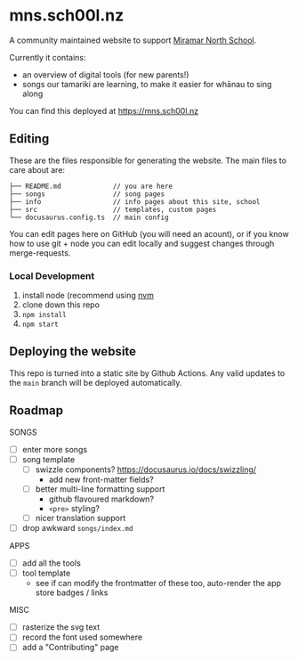 # mns.sch00l.nz

A community maintained website to support [Miramar North School](https://mns.school.nz).

Currently it contains:

- an overview of digital tools (for new parents!)
- songs our tamariki are learning, to make it easier for whānau to sing along

You can find this deployed at https://mns.sch00l.nz

## Editing

These are the files responsible for generating the website. The main files to care about are:

```
├── README.md             // you are here
├── songs                 // song pages
├── info                  // info pages about this site, school
├── src                   // templates, custom pages
└── docusaurus.config.ts  // main config
```

You can edit pages here on GitHub (you will need an acount), or if you know how to use git + node you can edit locally and suggest changes through merge-requests.

### Local Development

1. install node (recommend using [nvm](https://github.com/nvm-sh/nvm)
2. clone down this repo
3. `npm install`
4. `npm start`

## Deploying the website

This repo is turned into a static site by Github Actions.
Any valid updates to the `main` branch will be deployed automatically.

## Roadmap

SONGS

- [ ] enter more songs
- [ ] song template
  - [ ] swizzle components? https://docusaurus.io/docs/swizzling/
    - add new front-matter fields?
  - [ ] better multi-line formatting support
    - github flavoured markdown?
    - `<pre>` styling?
  - [ ] nicer translation support
- [ ] drop awkward `songs/index.md`

APPS

- [ ] add all the tools
- [ ] tool template
  - see if can modify the frontmatter of these too, auto-render the app store badges / links

MISC

- [ ] rasterize the svg text
- [ ] record the font used somewhere
- [ ] add a "Contributing" page
